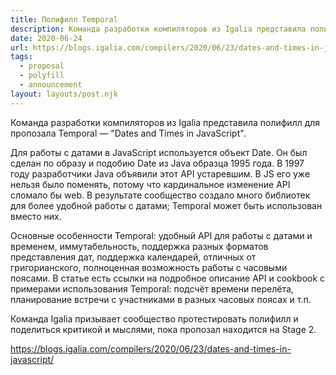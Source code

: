 ```yaml
---
title: Полифилл Temporal
description: Команда разработки компиляторов из Igalia представила полифилл для пропозала Temporal
date: 2020-06-24
url: https://blogs.igalia.com/compilers/2020/06/23/dates-and-times-in-javascript/
tags:
  - proposal
  - polyfill
  - announcement
layout: layouts/post.njk
---
```

Команда разработки компиляторов из Igalia представила полифилл для пропозала Temporal — "Dates and Times in JavaScript".

Для работы с датами в JavaScript используется объект Date. Он был сделан по образу и подобию Date из Java образца 1995 года. В 1997 году разработчики Java объявили этот API устаревшим. В JS его уже нельзя было поменять, потому что кардинальное изменение API сломало бы web. В результате сообщество создало много библиотек для более удобной работы с датами; Temporal может быть использован вместо них.

Основные особенности Temporal: удобный API для работы с датами и временем, иммутабельность, поддержка разных форматов представления дат, поддержка календарей, отличных от григорианского, полноценная возможность работы с часовыми поясами. В статье есть ссылки на подробное описание API и cookbook с примерами использования Temporal: подсчёт времени перелёта, планирование встречи с участниками в разных часовых поясах и т.п.

Команда Igalia призывает сообщество протестировать полифилл и поделиться критикой и мыслями, пока пропозал находится на Stage 2.

https://blogs.igalia.com/compilers/2020/06/23/dates-and-times-in-javascript/

